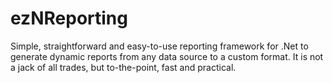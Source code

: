 # ezNReporting
Simple, straightforward and easy-to-use reporting framework for .Net to generate dynamic reports from any data source to a custom format. It is not a jack of all trades, but to-the-point, fast and practical.
